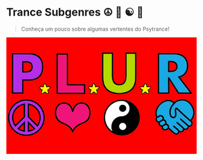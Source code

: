 # Trance Subgenres ☮ 💜 ☯ 🤝
> Conheça um pouco sobre algumas vertentes do Psytrance!

![Imagem com oletreiro PLUR que representa 'Peace Love Unity and Respect'](src/imgs/plur.jpg)
